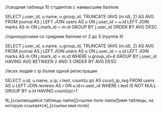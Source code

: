 

//сводная таблица 10 студентов с наивысшим баллом

SELECT j.user_id,
       u.name,
       u.group_id,
       TRUNCATE (AVG (m.id), 2) AS AVG
FROM journal AS j
LEFT JOIN users AS u ON j.user_id = u.id
LEFT JOIN marks AS m ON j.mark_id = m.id
GROUP BY j.user_id
ORDER BY AVG DESC





//однокурсники со средним баллом от 2 до 3 (группа 4)

SELECT j.user_id,
       u.name,
       u.group_id,
       TRUNCATE (AVG (m.id), 2) AS AVG
FROM journal AS j
LEFT JOIN users AS u ON j.user_id = u.id
LEFT JOIN marks AS m ON j.mark_id = m.id
WHERE u.group_id=4
GROUP BY j.user_id HAVING AVG BETWEEN 2 AND 3
ORDER BY AVG DESC



//всех людей с ip более одной регистрации

SELECT u.id,
       u.name,
       u.ip,
       r.text,
       count(u.ip) AS count_ip_reg
FROM users AS u
LEFT JOIN reviews AS r ON u.id=r.user_id
WHERE r.text IS NOT NULL
GROUP BY u.id HAVING count(ip)>1

  fk_[ссылающейся таблицы name]_[ссылки поле name]_[имя таблицы, на которую ссылается]_[ссылки имя поля]
